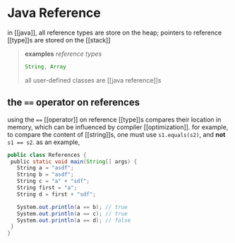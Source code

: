 # Java Reference

in [[java]], all reference types are store on the heap; pointers to reference [[type]]s are stored on the [[stack]]

> **examples** _reference types_
>
> ```java
> String, Array
> ```
>
> all user-defined classes are [[java reference]]s

## the `==` operator on references

using the `==` [[operator]] on reference [[type]]s compares their location in memory, which can be influenced by compiler [[optimization]]. for example, to compare the content of [[string]]s, one must use `s1.equals(s2)`, and **not** `s1 == s2`. as an example,

```java
public class References {
 public static void main(String[] args) {
   String a = "asdf";
   String b = "asdf";
   String c = "a" + "sdf";
   String first = "a";
   String d = first + "sdf";

   System.out.println(a == b); // true
   System.out.println(a == c); // true
   System.out.println(a == d); // false
 }
}
```
